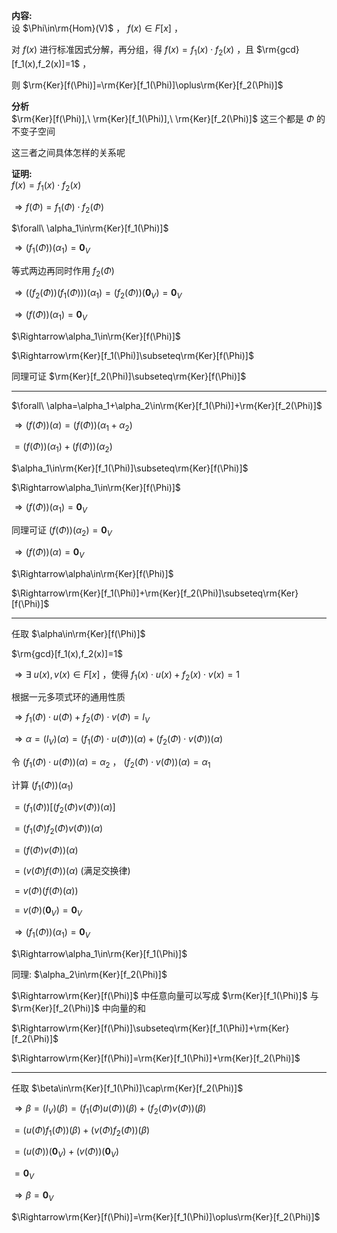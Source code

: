 **内容:**  
设 $\Phi\in\rm{Hom}(V)$ ， $f(x)\in F[x]$ ，  
  
对 $f(x)$ 进行标准因式分解，再分组，得 $f(x)=f_1(x)\cdot f_2(x)$ ，且 $\rm{gcd}[f_1(x),f_2(x)]=1$ ，  
  
则 $\rm{Ker}[f(\Phi)]=\rm{Ker}[f_1(\Phi)]\oplus\rm{Ker}[f_2(\Phi)]$  
  
**分析**  
$\rm{Ker}[f(\Phi)],\ \rm{Ker}[f_1(\Phi)],\ \rm{Ker}[f_2(\Phi)]$ 这三个都是 $\Phi$ 的不变子空间  
  
这三者之间具体怎样的关系呢  
  
**证明:**  
$f(x)=f_1(x)\cdot f_2(x)$  
  
$\Rightarrow f(\Phi)=f_1(\Phi)\cdot f_2(\Phi)$  
  
$\forall\ \alpha_1\in\rm{Ker}[f_1(\Phi)]$  
  
$\Rightarrow(f_1(\Phi))(\alpha_1)=\mathbf0_V$  
  
等式两边再同时作用 $f_2(\Phi)$  
  
$\Rightarrow((f_2(\Phi))(f_1(\Phi)))(\alpha_1)=(f_2(\Phi))(\mathbf0_V)=\mathbf0_V$  
  
$\Rightarrow(f(\Phi))(\alpha_1)=\mathbf0_V$  
  
$\Rightarrow\alpha_1\in\rm{Ker}[f(\Phi)]$  
  
$\Rightarrow\rm{Ker}[f_1(\Phi)]\subseteq\rm{Ker}[f(\Phi)]$  
  
同理可证 $\rm{Ker}[f_2(\Phi)]\subseteq\rm{Ker}[f(\Phi)]$  
  
---  
  
$\forall\ \alpha=\alpha_1+\alpha_2\in\rm{Ker}[f_1(\Phi)]+\rm{Ker}[f_2(\Phi)]$  
  
$\Rightarrow(f(\Phi))(\alpha)=(f(\Phi))(\alpha_1+\alpha_2)$  
  
$=(f(\Phi))(\alpha_1)+(f(\Phi))(\alpha_2)$  
  
$\alpha_1\in\rm{Ker}[f_1(\Phi)]\subseteq\rm{Ker}[f(\Phi)]$  
  
$\Rightarrow\alpha_1\in\rm{Ker}[f(\Phi)]$  
  
$\Rightarrow(f(\Phi))(\alpha_1)=\mathbf0_V$  
  
同理可证 $(f(\Phi))(\alpha_2)=\mathbf0_V$  
  
$\Rightarrow(f(\Phi))(\alpha)=\mathbf0_V$  
  
$\Rightarrow\alpha\in\rm{Ker}[f(\Phi)]$  
  
$\Rightarrow\rm{Ker}[f_1(\Phi)]+\rm{Ker}[f_2(\Phi)]\subseteq\rm{Ker}[f(\Phi)]$  
  
---  
  
任取 $\alpha\in\rm{Ker}[f(\Phi)]$  
  
$\rm{gcd}[f_1(x),f_2(x)]=1$  
  
$\Rightarrow\exists\ u(x),v(x)\in F[x]$ ，使得 $f_1(x)\cdot u(x)+f_2(x)\cdot v(x)=1$  
  
根据一元多项式环的通用性质  
  
$\Rightarrow f_1(\Phi)\cdot u(\Phi)+f_2(\Phi)\cdot v(\Phi)=I_V$  
  
$\Rightarrow\alpha=(I_V)(\alpha)=(f_1(\Phi)\cdot u(\Phi))(\alpha)+(f_2(\Phi)\cdot v(\Phi))(\alpha)$  
  
令 $(f_1(\Phi)\cdot u(\Phi))(\alpha)=\alpha_2$ ， $(f_2(\Phi)\cdot v(\Phi))(\alpha)=\alpha_1$  
  
计算 $(f_1(\Phi))(\alpha_1)$  
  
$=(f_1(\Phi))[(f_2(\Phi)v(\Phi))(\alpha)]$  
  
$=(f_1(\Phi)f_2(\Phi)v(\Phi))(\alpha)$  
  
$=(f(\Phi)v(\Phi))(\alpha)$  
  
$=(v(\Phi)f(\Phi))(\alpha)$ (满足交换律)  
  
$=v(\Phi)(f(\Phi)(\alpha))$  
  
$=v(\Phi)(\mathbf0_V)=\mathbf0_V$  
  
$\Rightarrow(f_1(\Phi))(\alpha_1)=\mathbf0_V$  
  
$\Rightarrow\alpha_1\in\rm{Ker}[f_1(\Phi)]$  
  
同理:  $\alpha_2\in\rm{Ker}[f_2(\Phi)]$  
  
$\Rightarrow\rm{Ker}[f(\Phi)]$ 中任意向量可以写成 $\rm{Ker}[f_1(\Phi)]$ 与 $\rm{Ker}[f_2(\Phi)]$ 中向量的和  
  
$\Rightarrow\rm{Ker}[f(\Phi)]\subseteq\rm{Ker}[f_1(\Phi)]+\rm{Ker}[f_2(\Phi)]$  
  
$\Rightarrow\rm{Ker}[f(\Phi)]=\rm{Ker}[f_1(\Phi)]+\rm{Ker}[f_2(\Phi)]$  
  
---  
  
任取 $\beta\in\rm{Ker}[f_1(\Phi)]\cap\rm{Ker}[f_2(\Phi)]$  
  
$\Rightarrow\beta=(I_V)(\beta)=(f_1(\Phi)u(\Phi))(\beta)+(f_2(\Phi)v(\Phi))(\beta)$  
  
$=(u(\Phi)f_1(\Phi))(\beta)+(v(\Phi)f_2(\Phi))(\beta)$  
  
$=(u(\Phi))(\mathbf0_V)+(v(\Phi))(\mathbf0_V)$  
  
$=\mathbf0_V$  
  
$\Rightarrow\beta=\mathbf0_V$  
  
$\Rightarrow\rm{Ker}[f(\Phi)]=\rm{Ker}[f_1(\Phi)]\oplus\rm{Ker}[f_2(\Phi)]$  
